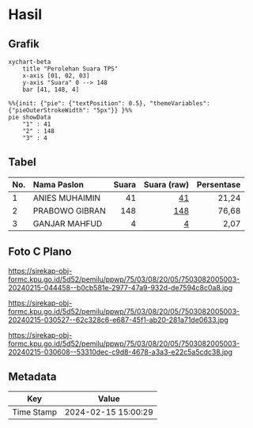 # Hasil

## Grafik

```mermaid
xychart-beta
    title "Perolehan Suara TPS"
    x-axis [01, 02, 03]
    y-axis "Suara" 0 --> 148
    bar [41, 148, 4]
```

```mermaid
%%{init: {"pie": {"textPosition": 0.5}, "themeVariables": {"pieOuterStrokeWidth": "5px"}} }%%
pie showData
    "1" : 41
    "2" : 148
    "3" : 4
```

## Tabel

| No. | Nama Paslon    | Suara | Suara (raw) | Persentase |
|:--- |:-------------- | -----:| -----------:| ----------:|
| 1   | ANIES MUHAIMIN | 41    | [41][p-1]   | 21,24      |
| 2   | PRABOWO GIBRAN | 148   | [148][p-2]  | 76,68      |
| 3   | GANJAR MAHFUD  | 4     | [4][p-3]    | 2,07       |


[p-1]: https://github.com/gigit-pemilu/pemilu-2024-75-gorontalo/blob/main/pilpres/hitung-suara/sub/75-gorontalo/sub/03-bone-bolango/sub/08-kabila-bone/sub/2005-botutonuo/sub/003-tps/sub/paslon-1.txt
[p-2]: https://github.com/gigit-pemilu/pemilu-2024-75-gorontalo/blob/main/pilpres/hitung-suara/sub/75-gorontalo/sub/03-bone-bolango/sub/08-kabila-bone/sub/2005-botutonuo/sub/003-tps/sub/paslon-2.txt
[p-3]: https://github.com/gigit-pemilu/pemilu-2024-75-gorontalo/blob/main/pilpres/hitung-suara/sub/75-gorontalo/sub/03-bone-bolango/sub/08-kabila-bone/sub/2005-botutonuo/sub/003-tps/sub/paslon-3.txt

## Foto C Plano

https://sirekap-obj-formc.kpu.go.id/5d52/pemilu/ppwp/75/03/08/20/05/7503082005003-20240215-044458--b0cb581e-2977-47a9-932d-de7594c8c0a8.jpg

https://sirekap-obj-formc.kpu.go.id/5d52/pemilu/ppwp/75/03/08/20/05/7503082005003-20240215-030527--62c328c6-e687-45f1-ab20-281a71de0633.jpg

https://sirekap-obj-formc.kpu.go.id/5d52/pemilu/ppwp/75/03/08/20/05/7503082005003-20240215-030608--53310dec-c9d8-4678-a3a3-e22c5a5cdc38.jpg


## Metadata

| Key        | Value               |
| ---------- | ------------------- |
| Time Stamp | 2024-02-15 15:00:29 |



